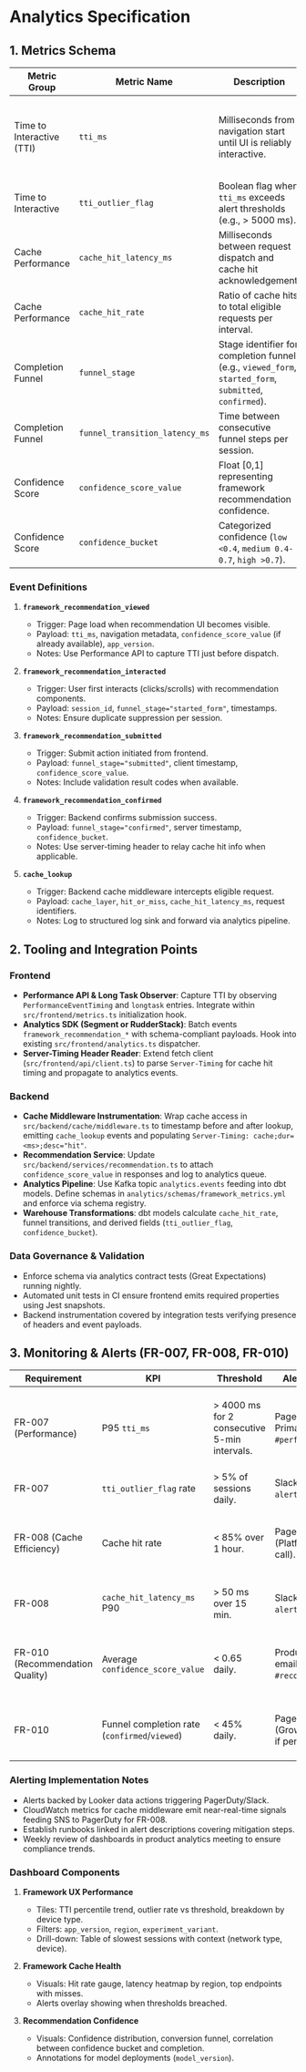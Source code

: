 # Analytics Specification

## 1. Metrics Schema

| Metric Group | Metric Name | Description | Collection Method | Dimensions | Sampling | Retention |
| --- | --- | --- | --- | --- | --- | --- |
| Time to Interactive (TTI) | `tti_ms` | Milliseconds from navigation start until UI is reliably interactive. | Frontend emits via PerformanceObserver using `PerformanceEventTiming` or computed from `domContentLoadedEventEnd` + long-task heuristics. | `app_version`, `page_id`, `user_role`, `device_type`, `connection_type`, `experiment_variant` | 100% on production, 10% in staging. | 13 months (aligns with product analytics policy). |
| Time to Interactive | `tti_outlier_flag` | Boolean flag when `tti_ms` exceeds alert thresholds (e.g., > 5000 ms). | Derived in analytics pipeline during ingestion. | Same as `tti_ms` | 100% | 13 months |
| Cache Performance | `cache_hit_latency_ms` | Milliseconds between request dispatch and cache hit acknowledgement. | Backend instrumentation around cache middleware logging high-resolution timestamps. | `service`, `endpoint`, `cache_layer`, `hit_or_miss`, `region` | 100% | 25 months |
| Cache Performance | `cache_hit_rate` | Ratio of cache hits to total eligible requests per interval. | Calculated in data warehouse from raw hit/miss counters. | `service`, `endpoint`, `region` | 100% | 25 months |
| Completion Funnel | `funnel_stage` | Stage identifier for completion funnel (e.g., `viewed_form`, `started_form`, `submitted`, `confirmed`). | Frontend emits funnel steps via analytics SDK; backend confirms `confirmed`. | `user_id` (hashed), `session_id`, `experiment_variant`, `geo`, `device_type` | 100% | 25 months |
| Completion Funnel | `funnel_transition_latency_ms` | Time between consecutive funnel steps per session. | Derived in warehouse using event timestamps. | Same as `funnel_stage` | 100% | 25 months |
| Confidence Score | `confidence_score_value` | Float [0,1] representing framework recommendation confidence. | Backend scoring service includes in response payload; frontend forwards to analytics SDK. | `framework_id`, `candidate_set_size`, `model_version`, `user_role`, `experiment_variant` | 100% | 13 months |
| Confidence Score | `confidence_bucket` | Categorized confidence (`low <0.4`, `medium 0.4-0.7`, `high >0.7`). | Derived during ingestion for cohort analysis. | Same as `confidence_score_value` | 100% | 13 months |

### Event Definitions

1. **`framework_recommendation_viewed`**
   - Trigger: Page load when recommendation UI becomes visible.
   - Payload: `tti_ms`, navigation metadata, `confidence_score_value` (if already available), `app_version`.
   - Notes: Use Performance API to capture TTI just before dispatch.

2. **`framework_recommendation_interacted`**
   - Trigger: User first interacts (clicks/scrolls) with recommendation components.
   - Payload: `session_id`, `funnel_stage="started_form"`, timestamps.
   - Notes: Ensure duplicate suppression per session.

3. **`framework_recommendation_submitted`**
   - Trigger: Submit action initiated from frontend.
   - Payload: `funnel_stage="submitted"`, client timestamp, `confidence_score_value`.
   - Notes: Include validation result codes when available.

4. **`framework_recommendation_confirmed`**
   - Trigger: Backend confirms submission success.
   - Payload: `funnel_stage="confirmed"`, server timestamp, `confidence_bucket`.
   - Notes: Use server-timing header to relay cache hit info when applicable.

5. **`cache_lookup`**
   - Trigger: Backend cache middleware intercepts eligible request.
   - Payload: `cache_layer`, `hit_or_miss`, `cache_hit_latency_ms`, request identifiers.
   - Notes: Log to structured log sink and forward via analytics pipeline.

## 2. Tooling and Integration Points

### Frontend

- **Performance API & Long Task Observer**: Capture TTI by observing `PerformanceEventTiming` and `longtask` entries. Integrate within `src/frontend/metrics.ts` initialization hook.
- **Analytics SDK (Segment or RudderStack)**: Batch events `framework_recommendation_*` with schema-compliant payloads. Hook into existing `src/frontend/analytics.ts` dispatcher.
- **Server-Timing Header Reader**: Extend fetch client (`src/frontend/api/client.ts`) to parse `Server-Timing` for cache hit timing and propagate to analytics events.

### Backend

- **Cache Middleware Instrumentation**: Wrap cache access in `src/backend/cache/middleware.ts` to timestamp before and after lookup, emitting `cache_lookup` events and populating `Server-Timing: cache;dur=<ms>;desc="hit"`.
- **Recommendation Service**: Update `src/backend/services/recommendation.ts` to attach `confidence_score_value` in responses and log to analytics queue.
- **Analytics Pipeline**: Use Kafka topic `analytics.events` feeding into dbt models. Define schemas in `analytics/schemas/framework_metrics.yml` and enforce via schema registry.
- **Warehouse Transformations**: dbt models calculate `cache_hit_rate`, funnel transitions, and derived fields (`tti_outlier_flag`, `confidence_bucket`).

### Data Governance & Validation

- Enforce schema via analytics contract tests (Great Expectations) running nightly.
- Automated unit tests in CI ensure frontend emits required properties using Jest snapshots.
- Backend instrumentation covered by integration tests verifying presence of headers and event payloads.

## 3. Monitoring & Alerts (FR-007, FR-008, FR-010)

| Requirement | KPI | Threshold | Alert Channel | Dashboard |
| --- | --- | --- | --- | --- |
| FR-007 (Performance) | P95 `tti_ms` | > 4000 ms for 2 consecutive 5-min intervals. | PagerDuty (SRE Primary), Slack `#perf-alerts`. | Looker dashboard "Framework UX Performance" with TTI percentile tiles and region breakdowns. |
| FR-007 | `tti_outlier_flag` rate | > 5% of sessions daily. | Slack `#perf-alerts`. | Same dashboard, anomaly chart for outlier rate. |
| FR-008 (Cache Efficiency) | Cache hit rate | < 85% over 1 hour. | PagerDuty (Platform On-call). | Looker dashboard "Framework Cache Health" with hit/miss trend and latency heatmap. |
| FR-008 | `cache_hit_latency_ms` P90 | > 50 ms over 15 min. | Slack `#platform-alerts`. | Cache Health dashboard with latency percentile panel. |
| FR-010 (Recommendation Quality) | Average `confidence_score_value` | < 0.65 daily. | Product Ops email + Slack `#recommendations`. | Looker dashboard "Recommendation Confidence" with trendline and distribution histogram. |
| FR-010 | Funnel completion rate (`confirmed`/`viewed`) | < 45% daily. | PagerDuty (Growth On-call) if persists 2 days. | Recommendation Confidence dashboard with funnel conversion chart. |

### Alerting Implementation Notes

- Alerts backed by Looker data actions triggering PagerDuty/Slack.
- CloudWatch metrics for cache middleware emit near-real-time signals feeding SNS to PagerDuty for FR-008.
- Establish runbooks linked in alert descriptions covering mitigation steps.
- Weekly review of dashboards in product analytics meeting to ensure compliance trends.

### Dashboard Components

1. **Framework UX Performance**
   - Tiles: TTI percentile trend, outlier rate vs threshold, breakdown by device type.
   - Filters: `app_version`, `region`, `experiment_variant`.
   - Drill-down: Table of slowest sessions with context (network type, device).

2. **Framework Cache Health**
   - Visuals: Hit rate gauge, latency heatmap by region, top endpoints with misses.
   - Alerts overlay showing when thresholds breached.

3. **Recommendation Confidence**
   - Visuals: Confidence distribution, conversion funnel, correlation between confidence bucket and completion.
   - Annotations for model deployments (`model_version`).

